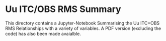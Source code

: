 # Uu ITC/OBS RMS Summary

This directory contains a Jupyter-Notebook Summarising the Uu ITC+OBS RMS Relationships with a variety of variables.
A PDF version (excluding the code) has also been made avaialble.
